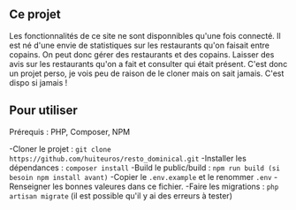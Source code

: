 ## Ce projet

Les fonctionnalités de ce site ne sont disponnibles qu'une fois connecté. 
Il est né d'une envie de statistiques sur les restaurants qu'on faisait entre copains.
On peut donc gérer des restaurants et des copains. Laisser des avis sur les restaurants qu'on a fait et consulter qui était présent.
C'est donc un projet perso, je vois peu de raison de le cloner mais on sait jamais. C'est dispo si jamais !

## Pour utiliser
Prérequis : PHP, Composer, NPM

-Cloner le projet : ```git clone https://github.com/huiteuros/resto_dominical.git```
-Installer les dépendances : ```composer install```
-Build le public/build : ```npm run build (si besoin npm install avant)```
-Copier le ```.env.example``` et le renommer ```.env```
-Renseigner les bonnes valeures dans ce fichier.
-Faire les migrations : ```php artisan migrate``` (il est possible qu'il y ai des erreurs à tester)




